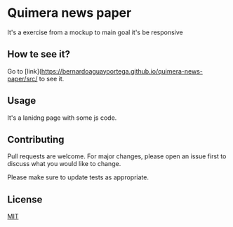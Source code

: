 # Quimera news paper

It's a exercise from a mockup to main goal it's be responsive

## How te see it?

Go to [link](https://bernardoaguayoortega.github.io/quimera-news-paper/src/ to see it.

## Usage
It's a lanidng page with some js code.

## Contributing
Pull requests are welcome. For major changes, please open an issue first to discuss what you would like to change.

Please make sure to update tests as appropriate.

## License
[MIT](https://choosealicense.com/licenses/mit/)


